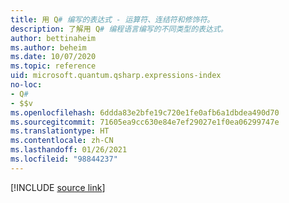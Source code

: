 ```yaml
---
title: 用 Q# 编写的表达式 - 运算符、连结符和修饰符。
description: 了解用 Q# 编程语言编写的不同类型的表达式。
author: bettinaheim
ms.author: beheim
ms.date: 10/07/2020
ms.topic: reference
uid: microsoft.quantum.qsharp.expressions-index
no-loc:
- Q#
- $$v
ms.openlocfilehash: 6ddda83e2bfe19c720e1fe0afb6a1dbdea490d70
ms.sourcegitcommit: 71605ea9cc630e84e7ef29027e1f0ea06299747e
ms.translationtype: HT
ms.contentlocale: zh-CN
ms.lasthandoff: 01/26/2021
ms.locfileid: "98844237"
---
```

<!---
# Expressions in Q#
-->

[!INCLUDE [source link](~/includes/qsharp-language/Specifications/Language/3_Expressions/README.md)]

